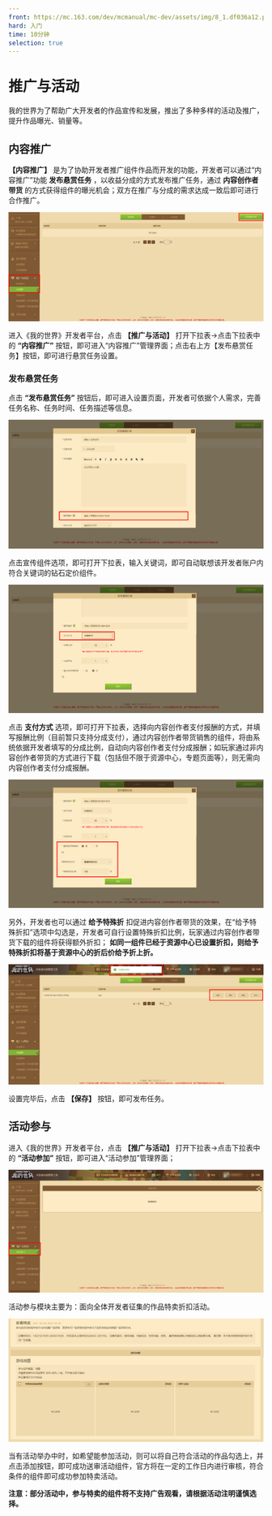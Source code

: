 ```yaml
---
front: https://mc.163.com/dev/mcmanual/mc-dev/assets/img/8_1.df036a12.png
hard: 入门
time: 10分钟
selection: true
---
```


# 推广与活动

我的世界为了帮助广大开发者的作品宣传和发展，推出了多种多样的活动及推广，提升作品曝光、销量等。

## 内容推广

 **【内容推广】** 是为了协助开发者推广组件作品而开发的功能，开发者可以通过“内容推广”功能 **发布悬赏任务** ，以收益分成的方式发布推广任务，通过 **内容创作者带货** 的方式获得组件的曝光机会；双方在推广与分成的需求达成一致后即可进行合作推广。

![64](./images/8_1.png)

进入《我的世界》开发者平台，点击 **【推广与活动】** 打开下拉表→点击下拉表中的 **“内容推广”** 按钮，即可进入“内容推广”管理界面；点击右上方【发布悬赏任务】按钮，即可进行悬赏任务设置。

### 发布悬赏任务

点击 **“发布悬赏任务”** 按钮后，即可进入设置页面，开发者可依据个人需求，完善任务名称、任务时间、任务描述等信息。

![65](./images/8_2.png)

点击宣传组件选项，即可打开下拉表，输入关键词，即可自动联想该开发者账户内符合关键词的钻石定价组件。

![66](./images/8_3.png)

点击 **支付方式** 选项，即可打开下拉表，选择向内容创作者支付报酬的方式，并填写报酬比例（目前暂只支持分成支付），通过内容创作者带货销售的组件，将由系统依据开发者填写的分成比例，自动向内容创作者支付分成报酬；如玩家通过非内容创作者带货的方式进行下载（包括但不限于资源中心，专题页面等），则无需向内容创作者支付分成报酬。

![67](./images/8_4.png)

另外，开发者也可以通过 **给予特殊折** 扣促进内容创作者带货的效果，在“给予特殊折扣”选项中勾选是，开发者可自行设置特殊折扣比例，玩家通过内容创作者带货下载的组件将获得额外折扣； **如同一组件已经于资源中心已设置折扣，则给予特殊折扣将基于资源中心的折后价给予折上折。**

![68](./images/8_5.png)

设置完毕后，点击 **【保存】** 按钮，即可发布任务。

## 活动参与

进入《我的世界》开发者平台，点击 **【推广与活动】** 打开下拉表→点击下拉表中的 **“活动参加”** 按钮，即可进入“活动参加”管理界面；

![69](./images/8_6.png)

活动参与模块主要为：面向全体开发者征集的作品特卖折扣活动。

![70](./images/8_7.png)

当有活动举办中时，如希望能参加活动，则可以将自己符合活动的作品勾选上，并点击添加按钮，即可成功送审活动组件，官方将在一定的工作日内进行审核，符合条件的组件即可成功参加特卖活动。

**注意：部分活动中，参与特卖的组件将不支持广告观看，请根据活动注明谨慎选择。**

